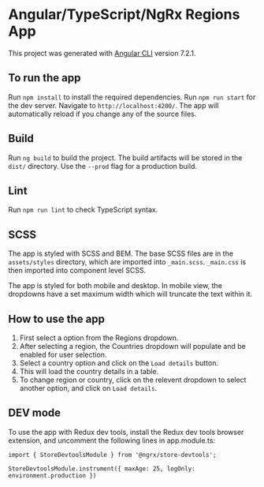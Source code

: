 # Angular/TypeScript/NgRx Regions App

This project was generated with [Angular CLI](https://github.com/angular/angular-cli) version 7.2.1.

## To run the app

Run `npm install` to install the required dependencies. 
Run `npm run start` for the dev server. 
Navigate to `http://localhost:4200/`. 
The app will automatically reload if you change any of the source files.

## Build

Run `ng build` to build the project. The build artifacts will be stored in the `dist/` directory. Use the `--prod` flag for a production build.

## Lint

Run `npm run lint` to check TypeScript syntax.

## SCSS

The app is styled with SCSS and BEM. The base SCSS files are in the `assets/styles` directory, which are imported into `_main.scss`. `_main.css` is then imported into component level SCSS. 

The app is styled for both mobile and desktop. In mobile view, the dropdowns have a set maximum width which will truncate the text within it. 

## How to use the app

1. First select a option from the Regions dropdown. 
2. After selecting a region, the Countries dropdown will populate and be enabled for user selection.
3. Select a country option and click on the `Load details` button.
4. This will load the country details in a table.
5. To change region or country, click on the relevent dropdown to select another option, and click on `Load details`.

## DEV mode

To use the app with Redux dev tools, install the Redux dev tools browser extension, and uncomment the following lines in app.module.ts:

```
import { StoreDevtoolsModule } from '@ngrx/store-devtools';
```
```
StoreDevtoolsModule.instrument({ maxAge: 25, logOnly: environment.production })
```
